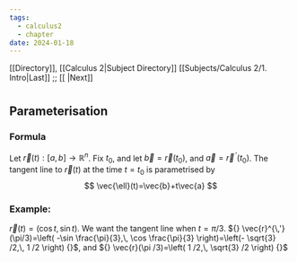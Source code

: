 ```yaml
---
tags:
  - calculus2
  - chapter
date: 2024-01-18
---
```

[[Directory]], [[Calculus 2|Subject Directory]]
[[Subjects/Calculus 2/1. Intro|Last]] ;; [[ |Next]]
# 
## Parameterisation
### Formula
Let ${} \vec{r}(t):[a,\, b]\to{}\mathbb{R}^{n} {}$. Fix $t_{0}$, and let ${} \vec{b}=\vec{r}(t_{0}) {}$, and ${} \vec{a}=\vec{r}^{\,'}(t_{0}) {}$. The tangent line to ${} \vec{r}(t) {}$ at the time ${} t=t_{0} {}$ is parametrised by 
$$
\vec{\ell}(t)=\vec{b}+t\vec{a}
$$
### Example:
${} \vec{r}(t)=(\cos t,\, \sin t) {}$. We want the tangent line when ${} t=\pi/3 {}$. ${} \vec{r}^{\,'}(\pi/3)=\left( -\sin \frac{\pi}{3},\, \cos \frac{\pi}{3} \right)=\left(- \sqrt{3} /2,\, 1 /2 \right) {}$, and ${} \vec{r}(\pi /3)=\left( 1 /2,\, \sqrt{3} /2 \right) {}$